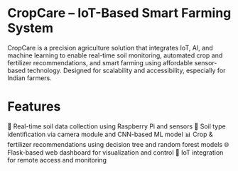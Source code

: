 # CropCare – IoT-Based Smart Farming System

CropCare is a precision agriculture solution that integrates IoT, AI, and machine learning to enable real-time soil monitoring, automated crop and fertilizer recommendations, and smart farming using affordable sensor-based technology. Designed for scalability and accessibility, especially for Indian farmers.

# Features
🌱 Real-time soil data collection using Raspberry Pi and sensors
📸 Soil type identification via camera module and CNN-based ML model
📊 Crop & fertilizer recommendations using decision tree and random forest models
🌐 Flask-based web dashboard for visualization and control
📡 IoT integration for remote access and monitoring


